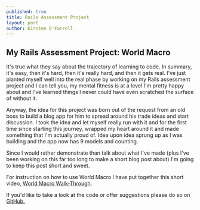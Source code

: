```yaml
---
published: true
title: Rails Assessment Project
layout: post
author: Kirsten O'Farrell
---
```

My Rails Assessment Project: World Macro
-------------------------------
It's true what they say about the trajectory of learning to code. In summary, it's easy, then it's hard, then it's really hard, and then it gets real. I've just planted myself well into the real phase by working on my Rails assessment project and I can tell you, my mental fitness is at a level I'm pretty happy about and I've learned things I never could have even scratched the surface of without it.

Anyway, the idea for this project was born out of the request from an old boss to build a blog app for him to spread around his trade ideas and start discussion. I took the idea and let myself really run with it and for the first time since starting this journey, wrapped my heart around it and made something that I'm actually proud of. Idea upon idea sprung up as I was building and the app now has 9 models and counting.

Since I would rather demonstrate than talk about what I've made (plus I've been working on this far too long to make a short blog post about) I'm going to keep this post short and sweet.

For instruction on how to use World Macro I have put together this short video, <a href="https://www.youtube.com/watch?v=i9-zRXJ4Uv4&feature=youtu.be">World Macro Walk-Through</a>.

If you'd like to take a look at the code or offer suggestions please do so on <a href="https://github.com/abadfish/world-macro-rails">GitHub.</a>
